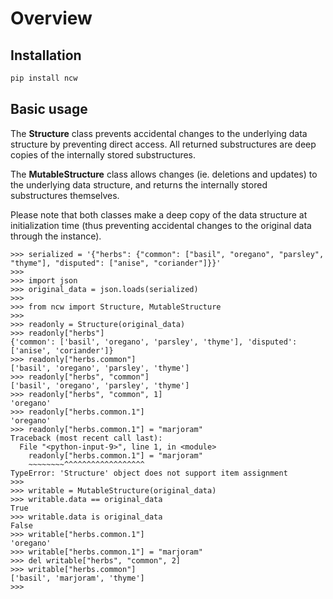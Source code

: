 # Overview

## Installation

``` bash
pip install ncw
```


## Basic usage

The **Structure** class prevents accidental changes to the underlying data structure
by preventing direct access.
All returned substructures are deep copies of the internally stored substructures.

The **MutableStructure** class allows changes (ie. deletions and updates)
to the underlying data structure, and returns the internally stored substructures themselves.

Please note that both classes make a deep copy of the data structure at initialization time
(thus preventing accidental changes to the original data through the instance).

``` pycon
>>> serialized = '{"herbs": {"common": ["basil", "oregano", "parsley", "thyme"], "disputed": ["anise", "coriander"]}}'
>>>
>>> import json
>>> original_data = json.loads(serialized)
>>>
>>> from ncw import Structure, MutableStructure
>>>
>>> readonly = Structure(original_data)
>>> readonly["herbs"]
{'common': ['basil', 'oregano', 'parsley', 'thyme'], 'disputed': ['anise', 'coriander']}
>>> readonly["herbs.common"]
['basil', 'oregano', 'parsley', 'thyme']
>>> readonly["herbs", "common"]
['basil', 'oregano', 'parsley', 'thyme']
>>> readonly["herbs", "common", 1]
'oregano'
>>> readonly["herbs.common.1"]
'oregano'
>>> readonly["herbs.common.1"] = "marjoram"
Traceback (most recent call last):
  File "<python-input-9>", line 1, in <module>
    readonly["herbs.common.1"] = "marjoram"
    ~~~~~~~~^^^^^^^^^^^^^^^^^^
TypeError: 'Structure' object does not support item assignment
>>>
>>> writable = MutableStructure(original_data)
>>> writable.data == original_data
True
>>> writable.data is original_data
False
>>> writable["herbs.common.1"]
'oregano'
>>> writable["herbs.common.1"] = "marjoram"
>>> del writable["herbs", "common", 2]
>>> writable["herbs.common"]
['basil', 'marjoram', 'thyme']
>>>
```
